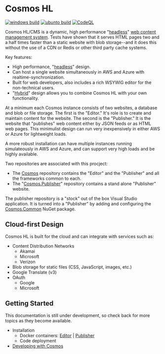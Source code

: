 # Cosmos HL

[![windows build](https://github.com/CosmosSoftware/Cosmos.Cms/actions/workflows/main-publish.yml/badge.svg)](https://github.com/CosmosSoftware/Cosmos.Cms/actions/workflows/main-publish.yml) [![ubunto build](https://github.com/CosmosSoftware/Cosmos.Cms/actions/workflows/dotnet.yml/badge.svg)](https://github.com/CosmosSoftware/Cosmos.Cms/actions/workflows/dotnet.yml) [![CodeQL](https://github.com/CosmosSoftware/Cosmos.Cms/actions/workflows/codeql-analysis.yml/badge.svg)](https://github.com/CosmosSoftware/Cosmos.Cms/actions/workflows/codeql-analysis.yml)

Cosmos HL/CMS is a dynamic, high performance "[headless](https://en.wikipedia.org/wiki/Headless_content_management_system)"  [web content management system](https://en.wikipedia.org/wiki/Web_content_management_system). Tests have shown that it serves HTML pages two and a half times faster than a static website with blob storage--and it does this without the use of a CDN or  Redis or other third party cache systems.

Key features:

* High performance, "[headless](https://en.wikipedia.org/wiki/Headless_content_management_system)" design.
* Can host a single website simultaneously in AWS and Azure with realtime-synchronization.
* Built for web developers, also includes a rich WSYWIG editor for the non-technical users.
* "[Hybrid](https://en.wikipedia.org/wiki/Mashup_(web_application_hybrid))" design allows you to combine Cosmos HL with your own functionality.

At a minimum each Cosmos instance consists of two websites, a database and blob or file storage. The first is the "Editor." It's role is to create and maintain content for the website.  The second is the "Publisher." It is the website that "publishes" web content either by JSON feeds or as HTML web pages.  This minimulist design can run very inexpensively in either AWS or Azure for lightweight loads.

A more robust installation can have multiple instances running simulateously in AWS and Azure, and can support very high loads and be highly available.



Two repositories are associated with this procject:

* The [Cosmos](https://github.com/CosmosSoftware/Cosmos.Cms) repository contains the "Editor" and the "Publisher" and all the frameworks common to each.
* The "[Cosmos.Publisher](https://github.com/CosmosSoftware/Cosmos.Cms.Publisher)" repository contains a stand alone "Publisher" website.

The publisher repository is a "stock" out of the box Visual Studio application. It is turned into a "Publisher" by adding and configuring the [Cosmos.Common](https://www.nuget.org/packages/CDT.Cosmos.Cms.Common/) NuGet package.


## Cloud-first Design

Cosmos HL is built for the cloud and can integrate with services such as:

* Content Distribution Networks 
  * Akamai
  * Microsoft
  * Verizon
* Blob storage for static files (CSS, JavaScript, images, etc.)
* Google Translate (v3)
* OAuth
  * Google
  * Microsoft

## Getting Started

This documentation is still under development, so check back for more topics as they become available.

* Installation
  * Docker containers: [Editor](https://hub.docker.com/repository/docker/toiyabe/cosmoseditor) | [Publisher](https://hub.docker.com/repository/docker/toiyabe/cosmospublisher)
  * Code deployment
* [Developing with Cosmos](/Documentation/DevelopingWithCosmos.md)

